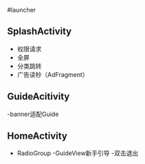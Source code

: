 #launcher

## SplashActivity 
- 权限请求
- 全屏
- 分类跳转
- 广告读秒（AdFragment）

## GuideAcitivity
-banner适配Guide

## HomeActivity

- RadioGroup
-GuideView新手引导
-双击退出